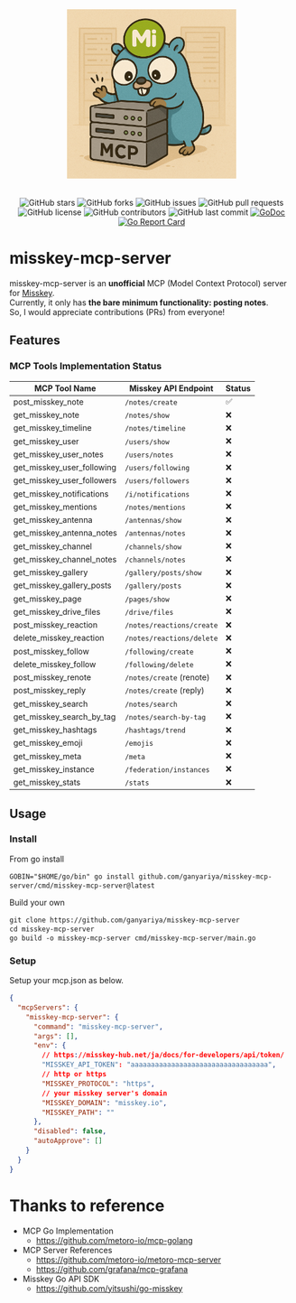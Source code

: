 <div align="center">
    <img src="./docs/images/logo.png" height="300" alt="misskey-mcp-server logo">
</div>
<br/>
<div align="center">

![GitHub stars](https://img.shields.io/github/stars/ganyariya/misskey-mcp-server?style=social)
![GitHub forks](https://img.shields.io/github/forks/ganyariya/metoro-mcp-server?style=social)
![GitHub issues](https://img.shields.io/github/issues/ganyariya/misskey-mcp-server)
![GitHub pull requests](https://img.shields.io/github/issues-pr/ganyariya/misskey-mcp-server)
![GitHub license](https://img.shields.io/github/license/ganyariya/misskey-mcp-server)
![GitHub contributors](https://img.shields.io/github/contributors/ganyariya/misskey-mcp-server)
![GitHub last commit](https://img.shields.io/github/last-commit/ganyariya/misskey-mcp-server)
[![GoDoc](https://pkg.go.dev/badge/github.com/ganyariya/misskey-mcp-server.svg)](https://pkg.go.dev/github.com/ganyariya/misskey-mcp-server)
[![Go Report Card](https://goreportcard.com/badge/github.com/ganyariya/misskey-mcp-server)](https://goreportcard.com/report/github.com/ganyariya/misskey-mcp-server)

</div>

# misskey-mcp-server

misskey-mcp-server is an **unofficial** MCP (Model Context Protocol) server for [Misskey](https://misskey-hub.net/ja/).   
Currently, it only has **the bare minimum functionality: posting notes**.   
So, I would appreciate contributions (PRs) from everyone!

## Features

### MCP Tools Implementation Status

| MCP Tool Name | Misskey API Endpoint | Status |
|--------------|---------------------|---------|
| post_misskey_note | `/notes/create` | ✅ |
| get_misskey_note | `/notes/show` | ❌ |
| get_misskey_timeline | `/notes/timeline` | ❌ |
| get_misskey_user | `/users/show` | ❌ |
| get_misskey_user_notes | `/users/notes` | ❌ |
| get_misskey_user_following | `/users/following` | ❌ |
| get_misskey_user_followers | `/users/followers` | ❌ |
| get_misskey_notifications | `/i/notifications` | ❌ |
| get_misskey_mentions | `/notes/mentions` | ❌ |
| get_misskey_antenna | `/antennas/show` | ❌ |
| get_misskey_antenna_notes | `/antennas/notes` | ❌ |
| get_misskey_channel | `/channels/show` | ❌ |
| get_misskey_channel_notes | `/channels/notes` | ❌ |
| get_misskey_gallery | `/gallery/posts/show` | ❌ |
| get_misskey_gallery_posts | `/gallery/posts` | ❌ |
| get_misskey_page | `/pages/show` | ❌ |
| get_misskey_drive_files | `/drive/files` | ❌ |
| post_misskey_reaction | `/notes/reactions/create` | ❌ |
| delete_misskey_reaction | `/notes/reactions/delete` | ❌ |
| post_misskey_follow | `/following/create` | ❌ |
| delete_misskey_follow | `/following/delete` | ❌ |
| post_misskey_renote | `/notes/create` (renote) | ❌ |
| post_misskey_reply | `/notes/create` (reply) | ❌ |
| get_misskey_search | `/notes/search` | ❌ |
| get_misskey_search_by_tag | `/notes/search-by-tag` | ❌ |
| get_misskey_hashtags | `/hashtags/trend` | ❌ |
| get_misskey_emoji | `/emojis` | ❌ |
| get_misskey_meta | `/meta` | ❌ |
| get_misskey_instance | `/federation/instances` | ❌ |
| get_misskey_stats | `/stats` | ❌ |

## Usage

### Install

From go install

```shell
GOBIN="$HOME/go/bin" go install github.com/ganyariya/misskey-mcp-server/cmd/misskey-mcp-server@latest
```

Build your own

```shell
git clone https://github.com/ganyariya/misskey-mcp-server
cd misskey-mcp-server
go build -o misskey-mcp-server cmd/misskey-mcp-server/main.go
```

### Setup

Setup your mcp.json as below.

```json
{
  "mcpServers": {
    "misskey-mcp-server": {
      "command": "misskey-mcp-server",
      "args": [],
      "env": {
        // https://misskey-hub.net/ja/docs/for-developers/api/token/
        "MISSKEY_API_TOKEN": "aaaaaaaaaaaaaaaaaaaaaaaaaaaaaaaaaa",
        // http or https
        "MISSKEY_PROTOCOL": "https",
        // your misskey server's domain
        "MISSKEY_DOMAIN": "misskey.io", 
        "MISSKEY_PATH": ""
      },
      "disabled": false,
      "autoApprove": []
    }
  }
}
```

# Thanks to reference

- MCP Go Implementation
  - https://github.com/metoro-io/mcp-golang
- MCP Server References
  - https://github.com/metoro-io/metoro-mcp-server
  - https://github.com/grafana/mcp-grafana
- Misskey Go API SDK
  - https://github.com/yitsushi/go-misskey
